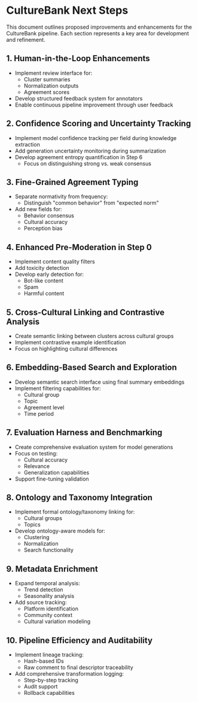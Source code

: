 # CultureBank Next Steps

This document outlines proposed improvements and enhancements for the CultureBank pipeline. Each section represents a key area for development and refinement.

## 1. Human-in-the-Loop Enhancements
- Implement review interface for:
  - Cluster summaries
  - Normalization outputs
  - Agreement scores
- Develop structured feedback system for annotators
- Enable continuous pipeline improvement through user feedback

## 2. Confidence Scoring and Uncertainty Tracking
- Implement model confidence tracking per field during knowledge extraction
- Add generation uncertainty monitoring during summarization
- Develop agreement entropy quantification in Step 6
  - Focus on distinguishing strong vs. weak consensus

## 3. Fine-Grained Agreement Typing
- Separate normativity from frequency:
  - Distinguish "common behavior" from "expected norm"
- Add new fields for:
  - Behavior consensus
  - Cultural accuracy
  - Perception bias

## 4. Enhanced Pre-Moderation in Step 0
- Implement content quality filters
- Add toxicity detection
- Develop early detection for:
  - Bot-like content
  - Spam
  - Harmful content

## 5. Cross-Cultural Linking and Contrastive Analysis
- Create semantic linking between clusters across cultural groups
- Implement contrastive example identification
- Focus on highlighting cultural differences

## 6. Embedding-Based Search and Exploration
- Develop semantic search interface using final summary embeddings
- Implement filtering capabilities for:
  - Cultural group
  - Topic
  - Agreement level
  - Time period

## 7. Evaluation Harness and Benchmarking
- Create comprehensive evaluation system for model generations
- Focus on testing:
  - Cultural accuracy
  - Relevance
  - Generalization capabilities
- Support fine-tuning validation

## 8. Ontology and Taxonomy Integration
- Implement formal ontology/taxonomy linking for:
  - Cultural groups
  - Topics
- Develop ontology-aware models for:
  - Clustering
  - Normalization
  - Search functionality

## 9. Metadata Enrichment
- Expand temporal analysis:
  - Trend detection
  - Seasonality analysis
- Add source tracking:
  - Platform identification
  - Community context
  - Cultural variation modeling

## 10. Pipeline Efficiency and Auditability
- Implement lineage tracking:
  - Hash-based IDs
  - Raw comment to final descriptor traceability
- Add comprehensive transformation logging:
  - Step-by-step tracking
  - Audit support
  - Rollback capabilities 